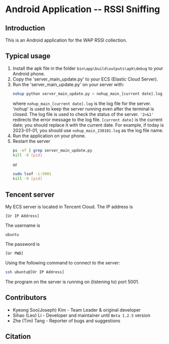 # Android Application -- RSSI Sniffing

## Introduction
This is an Android application for the WAP RSSI collection.

## Typical usage
1. Install the apk file in the folder `bin\app\build\outputs\apk\debug` to your Android phone.
2. Copy the 'server_main_update.py' to your ECS (Elastic Cloud Server).
3. Run the 'server_main_update.py' on your server with:
    ```bash
    nohup python server_main_update.py > nohup_main_[current date].log 2>&1 &
    ```
    where `nohup_main_[current date].log` is the log file for the server. 'nohup' is used to keep the server running even after the terminal is closed. The log file is used to check the status of the server. `'2>&1'` redirects the error message to the log file. `[current date]` is the current date; you should replace it with the current date. For example, if today is 2023-01-01, you should use `nohup_main_230101.log` as the log file name.
4. Run the application on your phone.
5. Restart the server
    ```bash
    ps -ef | grep server_main_update.py
    kill -9 [pid]
    ```
    or 
    ```bash
    sudo lsof -i:5001
    kill -9 [pid]
    ```

## Tencent server
My ECS server is located in Tencent Cloud. The IP address is
```
[Ur IP Address]
```
The username is
```
ubuntu
```
The password is
```
[Ur PWD]
```
Using the following command to connect to the server:
```bash
ssh ubuntu@[Ur IP Address]
```
The program on the server is running on (listening to) port 5001.

## Contributors
+ Kyeong Soo(Joseph) Kim - Team Leader & original developer
+ Sihao (Leo) Li - Developer and maintainer until ``Beta 1.2.5`` version
+ Zhe (Tim) Tang - Reporter of bugs and suggestions

## Citation
```bibtex
```
